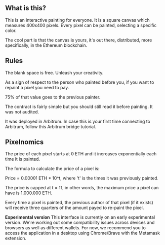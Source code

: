 ## What is this?
This is an interactive painting for everyone. It is a square canvas which measures 400x400 pixels. Every pixel can be painted, selecting a specific color.

The cool part is that the canvas is yours, it's out there, distributed, more specifically, in the Ethereum blockchain.

## Rules
The blank space is free. Unleash your creativity.

As a sign of respect to the person who painted before you, if you want to repaint a pixel you need to pay.

75% of that value goes to the previous painter.

The contract is fairly simple but you should still read it before painting. It was not audited.

It was deployed in Arbitrum. In case this is your first time connecting to Arbitrum, follow this Arbitrum bridge tutorial.

## Pixelnomics
The price of each pixel starts at 0 ETH and it increases exponentially each time it is painted.

The formula to calculate the price of a pixel is:

Price = 0.00001 ETH * 10^t, where 't' is the times it was previously painted.

The price is capped at t = 11, in other words, the maximum price a pixel can have is 1.000.000 ETH.

Every time a pixel is painted, the previous author of that pixel (if it exists) will receive three quarters of the amount payed to re-paint the pixel.

**Experimental version**
This interface is currently on an early experimental version. We're working out some compatibility issues across devices and browsers as well as different wallets. For now, we recommend you to access the application in a desktop using Chrome/Brave with the Metamask extension.
